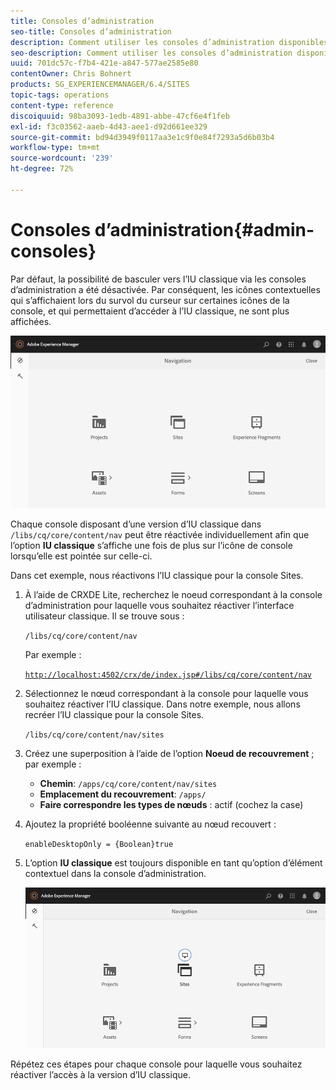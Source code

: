 ```yaml
---
title: Consoles d’administration
seo-title: Consoles d’administration
description: Comment utiliser les consoles d’administration disponibles dans AEM.
seo-description: Comment utiliser les consoles d’administration disponibles dans AEM.
uuid: 701dc57c-f7b4-421e-a847-577ae2585e80
contentOwner: Chris Bohnert
products: SG_EXPERIENCEMANAGER/6.4/SITES
topic-tags: operations
content-type: reference
discoiquuid: 98ba3093-1edb-4891-abbe-47cf6e4f1feb
exl-id: f3c03562-aaeb-4d43-aee1-d92d661ee329
source-git-commit: bd94d3949f0117aa3e1c9f0e84f7293a5d6b03b4
workflow-type: tm+mt
source-wordcount: '239'
ht-degree: 72%

---
```


# Consoles d’administration{#admin-consoles}

Par défaut, la possibilité de basculer vers l’IU classique via les consoles d’administration a été désactivée. Par conséquent, les icônes contextuelles qui s’affichaient lors du survol du curseur sur certaines icônes de la console, et qui permettaient d’accéder à l’IU classique, ne sont plus affichées.

![screen_shot_2018-03-23at111956](assets/screen_shot_2018-03-23at111956.png)

Chaque console disposant d’une version d’IU classique dans `/libs/cq/core/content/nav` peut être réactivée individuellement afin que l’option **IU classique** s’affiche une fois de plus sur l’icône de console lorsqu’elle est pointée sur celle-ci.

Dans cet exemple, nous réactivons l’IU classique pour la console Sites.

1. À l’aide de CRXDE Lite, recherchez le noeud correspondant à la console d’administration pour laquelle vous souhaitez réactiver l’interface utilisateur classique. Il se trouve sous :

   `/libs/cq/core/content/nav`

   Par exemple :

   [ `http://localhost:4502/crx/de/index.jsp#/libs/cq/core/content/nav`](http://localhost:4502/crx/de/index.jsp#/libs/cq/core/content/nav)

1. Sélectionnez le nœud correspondant à la console pour laquelle vous souhaitez réactiver l’IU classique. Dans notre exemple, nous allons recréer l’IU classique pour la console Sites.

   `/libs/cq/core/content/nav/sites`

1. Créez une superposition à l’aide de l’option **Noeud de recouvrement** ; par exemple :

   * **Chemin**: `/apps/cq/core/content/nav/sites`
   * **Emplacement du recouvrement**: `/apps/`
   * **Faire correspondre les types de nœuds** : actif (cochez la case)

1. Ajoutez la propriété booléenne suivante au nœud recouvert :

   `enableDesktopOnly = {Boolean}true`

1. L’option **IU classique** est toujours disponible en tant qu’option d’élément contextuel dans la console d’administration.

   ![screen_shot_2018-03-23at111924](assets/screen_shot_2018-03-23at111924.png)

Répétez ces étapes pour chaque console pour laquelle vous souhaitez réactiver l’accès à la version d’IU classique.
